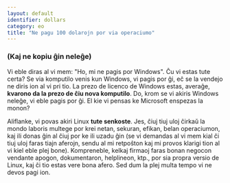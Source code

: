 ```yaml
---
layout: default
identifier: dollars
category: eo
title: "Ne pagu 100 dolarojn por via operaciumo"
---
```


<h3>(Kaj ne kopiu ĝin neleĝe)</h3>

Vi eble diras al vi mem: "Ho, mi ne pagis por Windows". Ĉu vi estas tute certa? Se via komputilo venis kun Windows, vi pagis por ĝi, eĉ se la vendejo ne diris ion al vi pri tio. La prezo de licenco de Windows estas, averaĝe, <b>kvarono da la prezo de ĉiu nova komputilo</b>. Do, krom se vi akiris Windows neleĝe, vi eble pagis por ĝi. El kie vi pensas ke Microsoft enspezas la monon?

Aliflanke, vi povas akiri Linux <b>tute senkoste</b>. Jes, ĉiuj tiuj uloj ĉirkaŭ la mondo laboris multege por krei netan, sekuran, efikan, belan operaciumon, kaj ili donas ĝin al ĉiuj por ke ili uzadu ĝin (se vi demandas al vi mem kial ĉi tiuj uloj faras tiajn aferojn, sendu al mi retpoŝton kaj mi provos klarigi tion al vi kiel eble plej bone). Kompreneble, kelkaj firmaoj faras bonan negocon vendante apogon, dokumentaron, helplineon, ktp., por sia propra versio de Linux, kaj ĉi tio estas vere bona afero. Sed dum la plej multa tempo vi ne devos pagi ion.




